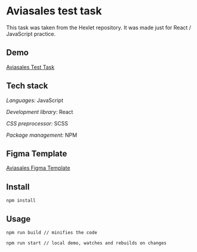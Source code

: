 # Aviasales test task

This task was taken from the Hexlet repository. It was made just for React / JavaScript practice.

## Demo 

[Aviasales Test Task](https://silkesssji.github.io/aviasales-test-task/)

## Tech stack

*Languages:* JavaScript

*Development library:* React

*CSS preprocessor:* SCSS

*Package management:* NPM

## Figma Template

[Aviasales Figma Template](https://www.figma.com/file/clycQflirusfWgi6nIfgV9/Aviasales-Test-Task)

## Install

```
npm install
```

## Usage

```
npm run build // minifies the code

npm run start // local demo, watches and rebuilds on changes
```
